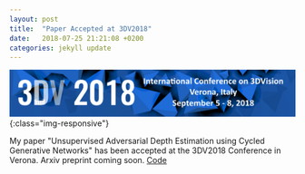 ```yaml
---
layout: post
title:  "Paper Accepted at 3DV2018"
date:   2018-07-25 21:21:08 +0200
categories: jekyll update
---
```


![cvprlogo](/assets/3dv_logo_c_opt.png){:class="img-responsive"}

My paper "Unsupervised Adversarial Depth Estimation using Cycled Generative Networks" has been accepted at the 3DV2018 Conference in Verona.
Arxiv preprint coming soon.
[Code](https://github.com/andrea-pilzer/unsup-stereo-depthGAN)
